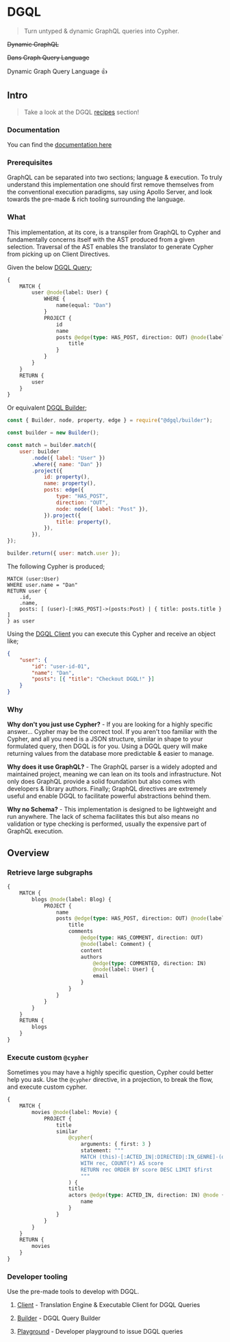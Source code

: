 # DGQL

> Turn untyped & dynamic GraphQL queries into Cypher.

~~Dynamic GraphQL~~

~~Dans Graph Query Language~~

Dynamic Graph Query Language 👍

## Intro

> Take a look at the DGQL [recipes](https://github.com/danstarns/dgql/tree/main/misc/recipes) section!

### Documentation

You can find the [documentation here](https://github.com/danstarns/DGQL/blob/main/docs/index.md)

### Prerequisites

GraphQL can be separated into two sections; language & execution. To truly understand this implementation one should first remove themselves from the conventional execution paradigms, say using Apollo Server, and look towards the pre-made & rich tooling surrounding the language.

### What

This implementation, at its core, is a transpiler from GraphQL to Cypher and fundamentally concerns itself with the AST produced from a given selection. Traversal of the AST enables the translator to generate Cypher from picking up on Client Directives.

Given the below [DGQL Query]();

```graphql
{
    MATCH {
        user @node(label: User) {
            WHERE {
                name(equal: "Dan")
            }
            PROJECT {
                id
                name
                posts @edge(type: HAS_POST, direction: OUT) @node(label: Post) {
                    title
                }
            }
        }
    }
    RETURN {
        user
    }
}
```

Or equivalent [DGQL Builder](./packages/builder);

```js
const { Builder, node, property, edge } = require("@dgql/builder");

const builder = new Builder();

const match = builder.match({
    user: builder
        .node({ label: "User" })
        .where({ name: "Dan" })
        .project({
            id: property(),
            name: property(),
            posts: edge({
                type: "HAS_POST",
                direction: "OUT",
                node: node({ label: "Post" }),
            }).project({
                title: property(),
            }),
        }),
});

builder.return({ user: match.user });
```

The following Cypher is produced;

```cypher
MATCH (user:User)
WHERE user.name = "Dan"
RETURN user {
    .id,
    .name,
    posts: [ (user)-[:HAS_POST]->(posts:Post) | { title: posts.title } ]
} as user
```

Using the [DGQL Client](https://github.com/danstarns/dgql/tree/main/packages/client) you can execute this Cypher and receive an object like;

```json
{
    "user": {
        "id": "user-id-01",
        "name": "Dan",
        "posts": [{ "title": "Checkout DGQL!" }]
    }
}
```

### Why

**Why don't you just use Cypher?** - If you are looking for a highly specific answer... Cypher may be the correct tool. If you aren't too familiar with the Cypher, and all you need is a JSON structure, similar in shape to your formulated query, then DGQL is for you. Using a DGQL query will make returning values from the database more predictable & easier to manage.

**Why does it use GraphQL?** - The GraphQL parser is a widely adopted and maintained project, meaning we can lean on its tools and infrastructure. Not only does GraphQL provide a solid foundation but also comes with developers & library authors. Finally; GraphQL directives are extremely useful and enable DGQL to facilitate powerful abstractions behind them.

**Why no Schema?** - This implementation is designed to be lightweight and run anywhere. The lack of schema facilitates this but also means no validation or type checking is performed, usually the expensive part of GraphQL execution.

## Overview

### Retrieve large subgraphs

```graphql
{
    MATCH {
        blogs @node(label: Blog) {
            PROJECT {
                name
                posts @edge(type: HAS_POST, direction: OUT) @node(label: Post) {
                    title
                    comments
                        @edge(type: HAS_COMMENT, direction: OUT)
                        @node(label: Comment) {
                        content
                        authors
                            @edge(type: COMMENTED, direction: IN)
                            @node(label: User) {
                            email
                        }
                    }
                }
            }
        }
    }
    RETURN {
        blogs
    }
}
```

### Execute custom `@cypher`

Sometimes you may have a highly specific question, Cypher could better help you ask. Use the `@cypher` directive, in a projection, to break the flow, and execute custom cypher.

```graphql
{
    MATCH {
        movies @node(label: Movie) {
            PROJECT {
                title
                similar
                    @cypher(
                        arguments: { first: 3 }
                        statement: """
                        MATCH (this)-[:ACTED_IN|:DIRECTED|:IN_GENRE]-(overlap)-[:ACTED_IN|:DIRECTED|:IN_GENRE]-(rec:Movie)
                        WITH rec, COUNT(*) AS score
                        RETURN rec ORDER BY score DESC LIMIT $first
                        """
                    ) {
                    title
                    actors @edge(type: ACTED_IN, direction: IN) @node {
                        name
                    }
                }
            }
        }
    }
    RETURN {
        movies
    }
}
```

### Developer tooling

Use the pre-made tools to develop with DGQL.

1. [Client](https://github.com/danstarns/dgql/tree/main/packages/client) - Translation Engine & Executable Client for DGQL Queries

2. [Builder](https://github.com/danstarns/dgql/tree/main/packages/builder) - DGQL Query Builder

3. [Playground](https://github.com/danstarns/dgql/tree/main/packages/playground) - Developer playground to issue DGQL queries
